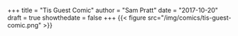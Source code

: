 +++
title = "Tis Guest Comic"
author = "Sam Pratt"
date = "2017-10-20"
draft = true
showthedate = false
+++
{{< figure src="/img/comics/tis-guest-comic.png" >}}